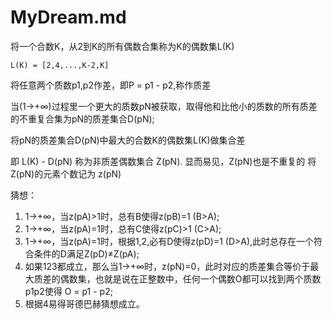 # MyDream.md


将一个合数K，从2到K的所有偶数合集称为K的偶数集L(K)

	L(K) = [2,4,...,K-2,K]

将任意两个质数p1,p2作差，即P = p1 - p2,称作质差

当(1→+∞)过程里一个更大的质数pN被获取，取得他和比他小的质数的所有质差的不重复合集为pN的质差集合D(pN);


将pN的质差集合D(pN)中最大的合数K的偶数集L(K)做集合差

即 L(K) - D(pN) 称为非质差偶数集合 Z(pN).
显而易见，Z(pN)也是不重复的
将Z(pN)的元素个数记为 z(pN)


猜想：

1. 1→+∞，当z(pA)>1时，总有B使得z(pB)=1 (B>A);
2. 1→+∞，当z(pA)=1时，总有C使得z(pC)>1 (C>A);
3. 1→+∞，当z(pA)=1时，根据1,2,必有D使得z(pD)=1 (D>A),此时总存在一个符合条件的D满足Z(pD)≠Z(pA);
4. 如果123都成立，那么当1→+∞时，z(pN)=0，此时对应的质差集合等价于最大质差的偶数集，也就是说在正整数中，任何一个偶数O都可以找到两个质数p1p2使得 O = p1 - p2;
5. 根据4易得哥德巴赫猜想成立。
	
